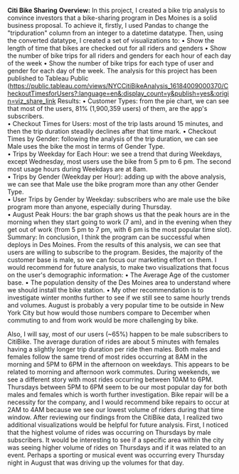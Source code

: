**Citi Bike Sharing**
**Overview:**
In this project, I created a bike trip analysis to convince investors that a bike-sharing program in Des Moines is a solid business proposal. To achieve it, firstly, I used Pandas to change the "tripduration" column from an integer to a datetime datatype. Then, using the converted datatype, I created a set of visualizations to:
•	Show the length of time that bikes are checked out for all riders and genders
•	Show the number of bike trips for all riders and genders for each hour of each day of the week
•	Show the number of bike trips for each type of user and gender for each day of the week.
The analysis for this project has been published to Tableau Public (https://public.tableau.com/views/NYCCitiBikeAnalysis_16184009000370/CheckoutTimesforUsers?:language=en&:display_count=y&publish=yes&:origin=viz_share_link
Results:
•	Customer Types: from the pie chart, we can see that most of the users, 81% (1,900,359 users) of them, are the app's subscribers.  
•	Checkout Times for Users: most of the trip lasts around 15 minutes, and then the trip duration steadily declines after that time  mark. 
•	Checkout Times by Gender: following the analysis of the trip duration, we can see Male uses the bike the most in terms of Gender Type.  
•	Trips by Weekday for Each Hour: we see a trend that during Weekdays, except Wednesday, most users use the bike from 5 pm to 6 pm. The second most usage hours during Weekdays are at 8am.  
•	Trips by Gender (Weekday per Hour): adding up with the above analysis, we can see that Male use the bike program more than any other Gender Type.  
•	User Trips by Gender by Weekday: subscribers who are male use the bike program more than anyone, especially during Thursday.  
•	August Peak Hours: the bar graph shows us that the peak hours are in the morning when they start going to work (7 am), and in the evening when they get out of work (from 5 pm to 7 pm, with 6 pm is the most popular time slot).  
Summary:
In conclusion, I think the program can be successful when deploys in Des Moines. From the results of this analysis, we can see that users are willing to subscribe to the program. Besides, the majority of the customer base is male, so we can focus our marketing effort on them.
I would recommend for future analysis, to make two visualizations that focus on the user's demographic information:
•	The Average Age of the customer base.
•	The population density of the Des Moines area to understand where we should install the bike station.
•	My other recommendation is to investigate winter months further to see if we still see to same hourly trends and volumes. August is probably a very popular time to be outside in New York City but how would those numbers compare to December when commuting to and from work would be more challenging by bike.


Also, I will say, most of our users (~65%) happen to be male subscribers to CitiBike. The average duration of rides are about 5 minutes with females having a slightly longer trip duration per ride then males. Both males and females follow the same trend of most rides occurring at 8AM in the morning and 5PM to 6PM in the afternoon on weekdays. This appears to be related to morning and afternoon work commutes. During weekends, we see a different story with most rides occurring between 10AM to 6PM. Thursdays between 5PM to 6PM seem to be our most popular day for both males and females which is worth further investigation. Bike repair will be a necessity for the company, and I would recommend bike repairs to occur at 2AM to 4AM because we see our lowest volume of riders during that time window.
After reviewing our findings from the CitiBike data, I realized two additional visualizations would be helpful for future analysis. First, I noticed that the highest volume of rides was occurring on Thursdays by male subscribers. It would be interesting to see if a specific area within the city was seeing higher volume of rides on Thursdays and if it was related to an event. Perhaps a sporting or musical event was occurring every Thursday night in August that was driving up the volumes for that day. 


